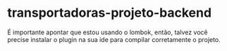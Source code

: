 # transportadoras-projeto-backend

É importante apontar que estou usando o lombok, então, talvez você precise instalar o plugin na sua ide para compilar corretamente o projeto.
